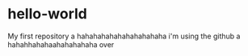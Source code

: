 # hello-world
My first repository
a hahahahahahahahahahaha
i'm using the github
a hahahhahahaahahahahaha
over
